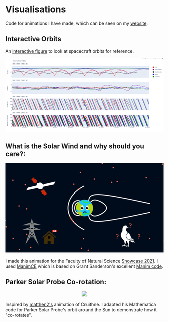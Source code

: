 # Visualisations

Code for animations I have made, which can be seen on my [website](https://www.ronanlaker.com/vis/).

## Interactive Orbits
An [interactive figure](https://www.ronanlaker.com/vis/orbits/) to look at spacecraft orbits for reference.

<p align="center"><img src="./Interactive Orbits/orbits_screenshot.png" alt="Interactive Orbits example" href="https://www.ronanlaker.com/vis/orbits" width="600"/></p>

## What is the Solar Wind and why should you care?: 

<p align="center"><img src="./Spaceweather%20video/thumbnail.png" alt="What is Space Weather and why should you care?" href="https://youtu.be/rI2yBMnZMpU" width="600"/></p>

I made this animation for the Faculty of Natural Science [Showcase 2021](https://www.imperial.ac.uk/natural-sciences/research/showcases-seminars/2021/). I used [ManimCE](https://www.manim.community/) which is based on Grant Sanderson's excellent [Manim code](https://github.com/3b1b/manim).

## Parker Solar Probe Co-rotation: 
<p align="center"><img src="https://github.com/rlaker/animations/blob/main/corotation/psp_corotation_anti.gif" /></p>

Inspired by [matthen2's](https://twitter.com/matthen2) animation of Cruithne. I adapted his Mathematica code for Parker Solar Probe's orbit around the Sun to demonstrate how it "co-rotates".

